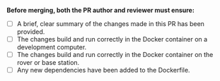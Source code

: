 **Before merging, both the PR author and reviewer must ensure:**

- [ ] A brief, clear summary of the changes made in this PR has been provided.
- [ ] The changes build and run correctly in the Docker container on a development computer.
- [ ] The changes build and run correctly in the Docker container on the rover or base station.
- [ ] Any new dependencies have been added to the Dockerfile.
